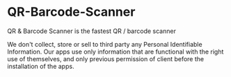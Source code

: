 # QR-Barcode-Scanner
QR &amp; Barcode Scanner is the fastest QR / barcode scanner


We don't collect, store or sell to third party any Personal Identifiable Information.
Our apps use only information that are functional with the right use of themselves, and only previous permission of client before the installation of the apps.
